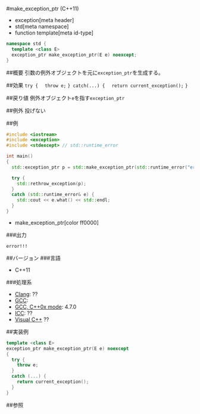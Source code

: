 #make_exception_ptr (C++11)
* exception[meta header]
* std[meta namespace]
* function template[meta id-type]

```cpp
namespace std {
  template <class E>
  exception_ptr make_exception_ptr(E e) noexcept;
}
```

##概要
引数の例外オブジェクトを元に`exception_ptr`を生成する。


##効果
`try {`
`  throw e;`
`} catch(...) {`
`  return current_exception();`
`}`


##戻り値
例外オブジェクト`e`を指す`exception_ptr`


##例外
投げない


##例
```cpp
#include <iostream>
#include <exception>
#include <stdexcept> // std::runtime_error

int main()
{
  std::exception_ptr p = std::make_exception_ptr(std::runtime_error("error!!!"));

  try {
    std::rethrow_exception(p);
  }
  catch (std::runtime_error& e) {
    std::cout << e.what() << std::endl;
  }
}
```
* make_exception_ptr[color ff0000]

###出力
```
error!!!
```

##バージョン
###言語
- C++11

###処理系
- [Clang](/implementation.md#clang): ??
- [GCC](/implementation.md#gcc): 
- [GCC, C++0x mode](/implementation.md#gcc): 4.7.0
- [ICC](/implementation.md#icc): ??
- [Visual C++](/implementation.md#visual_cpp) ??


##実装例
```cpp
template <class E>
exception_ptr make_exception_ptr(E e) noexcept
{
  try {
    throw e;
  }
  catch (...) {
    return current_exception();
  }
}
```

##参照


